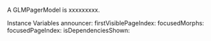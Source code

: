 A GLMPagerModel is xxxxxxxxx.Instance Variables	announcer:		<Object>	firstVisiblePageIndex:		<Object>	focusedMorphs:		<Object>	focusedPageIndex:		<Object>	isDependenciesShown:		<Object>	isNotificationsAllowed:		<Object>	lastVisiblePageIndex:		<Object>	numberOfVisiblePages:		<Object>	pagesCount:		<Object>	scrollButtonIconRenderBlock:		<Object>	scrollToRightTask:		<Object>	scrollingDelay:		<Object>	selectedPageIndex:		<Object>	virtualFirstVisiblePageIndex:		<Object>	virtualLastVisiblePageIndex:		<Object>announcer	- xxxxxfirstVisiblePageIndex	- xxxxxfocusedMorphs	- xxxxxfocusedPageIndex	- xxxxxisDependenciesShown	- xxxxxisNotificationsAllowed	- xxxxxlastVisiblePageIndex	- xxxxxnumberOfVisiblePages	- xxxxxpagesCount	- xxxxxscrollButtonIconRenderBlock	- xxxxxscrollToRightTask	- xxxxxscrollingDelay	- xxxxxselectedPageIndex	- xxxxxvirtualFirstVisiblePageIndex	- xxxxxvirtualLastVisiblePageIndex	- xxxxx